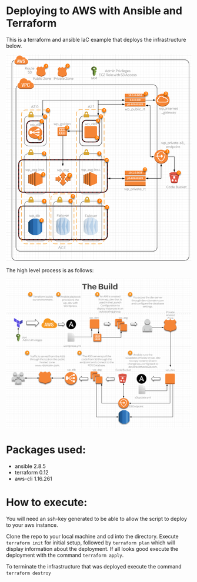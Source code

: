 # Deploying to AWS with Ansible and Terraform

This is a terraform and ansible IaC example that deploys the infrastructure below.

![alt text](infrastructure.png "Infrastructure")

The high level process is as follows:

![alt text](build.png "Process")


# Packages used:

 - ansible 2.8.5
 - terraform 0.12
 - aws-cli 1.16.261

# How to execute:

You will need an ssh-key generated to be able to allow the script to deploy to your aws instance.

Clone the repo to your local machine and cd into the directory.
Execute `terraform init` for initial setup, 
followed by `terraform plan` which will display information about the deployment.
If all looks good execute the deployment with the command `terraform apply`.

To terminate the infrastructure that was deployed execute the command `terraform destroy`

